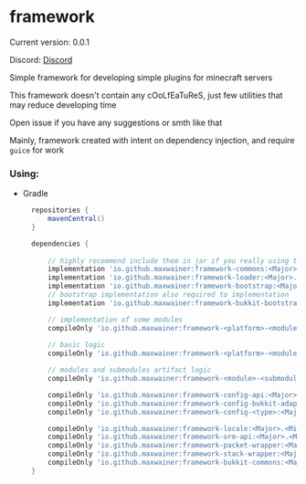 # framework

Current version: 0.0.1

Discord: [Discord](https://discord.gg/teSGwVf64R)

Simple framework for developing simple plugins for minecraft servers

This framework doesn't contain any cOoLfEaTuReS, just few utilities that may reduce developing time

Open issue if you have any suggestions or smth like that

Mainly, framework created with intent on dependency injection, and require `guice` for work

### Using:

- Gradle
  ```groovy
    repositories {
        mavenCentral()
    }
  
    dependencies {
        
        // highly recommend include them in jar if you really using this 
        implementation 'io.github.maxwainer:framework-commons:<Major>.<Minor>.<Revision>'
        implementation 'io.github.maxwainer:framework-loader:<Major>.<Minor>.<Revision>'
        implementation 'io.github.maxwainer:framework-bootstrap:<Major>.<Minor>.<Revision>'
        // bootstrap implementation also required to implementation
        implementation 'io.github.maxwainer:framework-bukkit-bootstrap-implementation:<Major>.<Minor>.<Revision>'
  
        // implementation of some modules
        compileOnly 'io.github.maxwainer:framework-<platform>-<module>-implementation:<Major>.<Minor>.<Revision>'
        
        // basic logic
        compileOnly 'io.github.maxwainer:framework-<platform>-<module>-implementation:<Major>.<Minor>.<Revision>'
  
        // modules and submodules artifact logic
        compileOnly 'io.github.maxwainer:framework-<module>-<submodules, split them using dashed ->:<Major>.<Minor>.<Revision>'
  
        compileOnly 'io.github.maxwainer:framework-config-api:<Major>.<Minor>.<Revision>'
        compileOnly 'io.github.maxwainer:framework-config-bukkit-adapters:<Major>.<Minor>.<Revision>'
        compileOnly 'io.github.maxwainer:framework-config-<type>:<Major>.<Minor>.<Revision>'
  
        compileOnly 'io.github.maxwainer:framework-locale:<Major>.<Minor>.<Revision>'
        compileOnly 'io.github.maxwainer:framework-orm-api:<Major>.<Minor>.<Revision>'
        compileOnly 'io.github.maxwainer:framework-packet-wrapper:<Major>.<Minor>.<Revision>'
        compileOnly 'io.github.maxwainer:framework-stack-wrapper:<Major>.<Minor>.<Revision>'
        compileOnly 'io.github.maxwainer:framework-bukkit-commons:<Major>.<Minor>.<Revision>'
    }
  ```